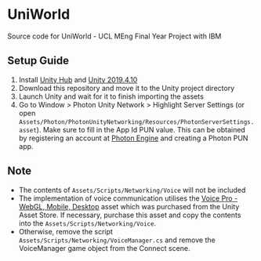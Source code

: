 # UniWorld
Source code for UniWorld - UCL MEng Final Year Project with IBM

## Setup Guide
1. Install [Unity Hub](https://unity3d.com/get-unity/download) and [Unity 2019.4.10](https://unity3d.com/get-unity/download/archive)
2. Download this repository and move it to the Unity project directory
3. Launch Unity and wait for it to finish importing the assets
4. Go to Window > Photon Unity Network > Highlight Server Settings (or open `Assets/Photon/PhotonUnityNetworking/Resources/PhotonServerSettings.asset`). Make sure to fill in the App Id PUN value. This can be obtained by registering an account at [Photon Engine](https://www.photonengine.com/) and creating a Photon PUN app.

## Note
- The contents of `Assets/Scripts/Networking/Voice` will not be included
- The implementation of voice communication utilises the [Voice Pro - WebGL, Mobile, Desktop](https://assetstore.unity.com/packages/tools/input-management/voice-pro-webgl-mobile-desktop-169274) asset which was purchased from the Unity Asset Store. If necessary, purchase this asset and copy the contents into the `Assets/Scripts/Networking/Voice`.
- Otherwise, remove the script `Assets/Scripts/Networking/VoiceManager.cs` and remove the VoiceManager game object from the Connect scene.
